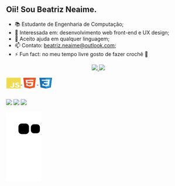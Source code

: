 ## Oii! Sou Beatriz Neaime.

- 📚 Estudante de Engenharia de Computação;
- 🤔 Interessada em: desenvolvimento web front-end e UX design;
- 🤗 Aceito ajuda em qualquer linguagem;
- 📫 Contato: beatriz.neaime@outlook.com;
- ⚡ Fun fact: no meu tempo livre gosto de fazer crochê 🧶

<div align="center">
  <a href="https://github.com/BeatrizNeaime">
  <img height="180em" src="https://github-readme-stats.vercel.app/api?username=BeatrizNeaime&show_icons=true&theme=radical&include_all_commits=true&count_private=true&layout=compact"/>
  <img height="165em" src="https://github-readme-stats.vercel.app/api/top-langs/?username=BeatrizNeaime&layout=compact&langs_count=7&theme=radical"/>
</div>
  
  <div style="display: inline_block"><br>
  <img align="center" height="30" width="40" src="https://raw.githubusercontent.com/devicons/devicon/master/icons/javascript/javascript-plain.svg">
  <img align="center" height="30" width="40" src="https://raw.githubusercontent.com/devicons/devicon/master/icons/html5/html5-original.svg">
  <img align="center" height="30" width="40" src="https://raw.githubusercontent.com/devicons/devicon/master/icons/css3/css3-original.svg">
</div>
  
  ##
  
  <div> 
  <a href="https://www.instagram.com/bianeaime/" target="_blank"><img src="https://img.shields.io/badge/-Instagram-%23E4405F?style=for-the-badge&logo=instagram&logoColor=white" target="_blank"></a>
  <a href = "mailto:biapneaime@gmail.com"><img src="https://img.shields.io/badge/-Gmail-%23333?style=for-the-badge&logo=gmail&logoColor=white" target="_blank"></a>
  <a href="https://www.linkedin.com/in/beatriz-neaime-1564b51b1" target="_blank"><img src="https://img.shields.io/badge/-LinkedIn-%230077B5?style=for-the-badge&logo=linkedin&logoColor=white" target="_blank"></a> 
 
  ![Snake animation](https://github.com/BeatrizNeaime/BeatrizNeaime/blob/output/github-contribution-grid-snake.svg)
 
</div>
